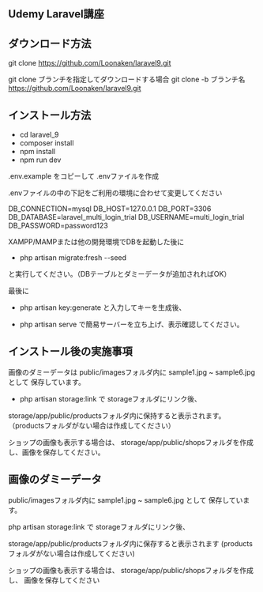 ## Udemy Laravel講座

## ダウンロード方法

git clone https://github.com/Loonaken/laravel9.git

git clone ブランチを指定してダウンロードする場合
git clone -b ブランチ名 https://github.com/Loonaken/laravel9.git

## インストール方法

- cd laravel_9
- composer install
- npm install
- npm run dev

.env.example をコピーして .envファイルを作成

.envファイルの中の下記をご利用の環境に合わせて変更してください

DB_CONNECTION=mysql
DB_HOST=127.0.0.1
DB_PORT=3306
DB_DATABASE=laravel_multi_login_trial
DB_USERNAME=multi_login_trial
DB_PASSWORD=password123

XAMPP/MAMPまたは他の開発環境でDBを起動した後に

- php artisan migrate:fresh --seed

と実行してください。（DBテーブルとダミーデータが追加されればOK）

最後に
- php artisan key:generate
と入力してキーを生成後、

- php artisan serve
で簡易サーバーを立ち上げ、表示確認してください。


## インストール後の実施事項

画像のダミーデータは
public/imagesフォルダ内に
sample1.jpg ~ sample6.jpg として
保存しています。

- php artisan storage:link で
storageフォルダにリンク後、

storage/app/public/productsフォルダ内に保持すると表示されます。
（productsフォルダがない場合は作成してください）

ショップの画像も表示する場合は、
storage/app/public/shopsフォルダを作成し、画像を保存してください。


## 画像のダミーデータ
public/imagesフォルダ内に
sample1.jpg ~ sample6.jpg として
保存しています。

php artisan storage:link で
storageフォルダにリンク後、

storage/app/public/productsフォルダ内に保存すると表示されます
(products フォルダがない場合は作成してください)

ショップの画像も表示する場合は、
storage/app/public/shopsフォルダを作成し、
画像を保存してください
##
